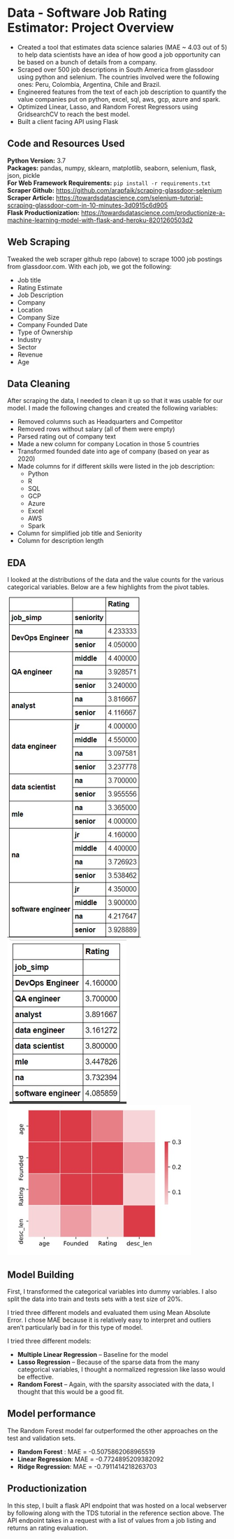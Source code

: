 # Data - Software Job Rating Estimator: Project Overview 
* Created a tool that estimates data science salaries (MAE ~ 4.03 out of 5) to help data scientists have an idea of how good a job opportunity can be based on a bunch of details from a company.
* Scraped over 500 job descriptions in South America from glassdoor using python and selenium. The countries involved were the following ones: Peru, Colombia, Argentina, Chile and Brazil.
* Engineered features from the text of each job description to quantify the value companies put on python, excel, sql, aws, gcp, azure and spark. 
* Optimized Linear, Lasso, and Random Forest Regressors using GridsearchCV to reach the best model. 
* Built a client facing API using Flask 

## Code and Resources Used 
**Python Version:** 3.7  
**Packages:** pandas, numpy, sklearn, matplotlib, seaborn, selenium, flask, json, pickle  
**For Web Framework Requirements:**  ```pip install -r requirements.txt```  
**Scraper Github:** https://github.com/arapfaik/scraping-glassdoor-selenium  
**Scraper Article:** https://towardsdatascience.com/selenium-tutorial-scraping-glassdoor-com-in-10-minutes-3d0915c6d905  
**Flask Productionization:** https://towardsdatascience.com/productionize-a-machine-learning-model-with-flask-and-heroku-8201260503d2

## Web Scraping
Tweaked the web scraper github repo (above) to scrape 1000 job postings from glassdoor.com. With each job, we got the following:
*	Job title
*	Rating Estimate
*	Job Description
*	Company 
*	Location
*	Company Size
*	Company Founded Date
*	Type of Ownership 
*	Industry
*	Sector
*	Revenue
*   Age

## Data Cleaning
After scraping the data, I needed to clean it up so that it was usable for our model. I made the following changes and created the following variables:

*	Removed columns such as Headquarters and Competitor
*	Removed rows without salary (all of them were empty)
*	Parsed rating out of company text 
*	Made a new column for company Location in those 5 countries 
*	Transformed founded date into age of company (based on year as 2020) 
*	Made columns for if different skills were listed in the job description:
    * Python  
    * R  
    * SQL
    * GCP
    * Azure
    * Excel  
    * AWS  
    * Spark 
*	Column for simplified job title and Seniority 
*	Column for description length 

## EDA
I looked at the distributions of the data and the value counts for the various categorical variables. Below are a few highlights from the pivot tables. 

![alt text](Rating_by_Job_Position_&_Seniority.jpg "Rating by Job Position & Seniority")
![alt text](Rating_by_Job_Position.jpg "Rating by Job Position")
![alt text](correlation.jpg "Correlations")

## Model Building 

First, I transformed the categorical variables into dummy variables. I also split the data into train and tests sets with a test size of 20%.   

I tried three different models and evaluated them using Mean Absolute Error. I chose MAE because it is relatively easy to interpret and outliers aren’t particularly bad in for this type of model.   

I tried three different models:
*	**Multiple Linear Regression** – Baseline for the model
*	**Lasso Regression** – Because of the sparse data from the many categorical variables, I thought a normalized regression like lasso would be effective.
*	**Random Forest** – Again, with the sparsity associated with the data, I thought that this would be a good fit. 

## Model performance
The Random Forest model far outperformed the other approaches on the test and validation sets. 
*	**Random Forest** : MAE =  -0.5075862068965519
*	**Linear Regression**: MAE =  -0.7724895209382092
*	**Ridge Regression**: MAE = -0.7911414218263703

## Productionization 
In this step, I built a flask API endpoint that was hosted on a local webserver by following along with the TDS tutorial in the reference section above. The API endpoint takes in a request with a list of values from a job listing and returns an rating evaluation. 


